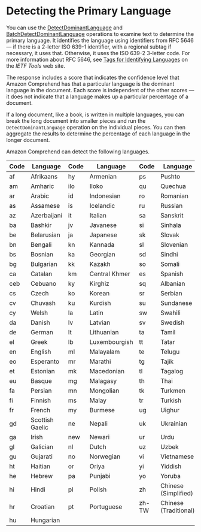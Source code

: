 # Detecting the Primary Language<a name="how-languages"></a>

You can use the [DetectDominantLanguage](API_DetectDominantLanguage.md) and [BatchDetectDominantLanguage](API_BatchDetectDominantLanguage.md) operations to examine text to determine the primary language\. It identifies the language using identifiers from RFC 5646 — if there is a 2\-letter ISO 639\-1 identifier, with a regional subtag if necessary, it uses that\. Otherwise, it uses the ISO 639\-2 3\-letter code\. For more information about RFC 5646, see [Tags for Identifying Languages](https://tools.ietf.org/html/rfc5646) on the *IETF Tools* web site\.

The response includes a score that indicates the confidence level that Amazon Comprehend has that a particular language is the dominant language in the document\. Each score is independent of the other scores — it does not indicate that a language makes up a particular percentage of a document\.

If a long document, like a book, is written in multiple languages, you can break the long document into smaller pieces and run the `DetectDominantLanguage` operation on the individual pieces\. You can then aggregate the results to determine the percentage of each language in the longer document\.

Amazon Comprehend can detect the following languages\.


| Code | Language | Code | Language | Code | Language | 
| --- | --- | --- | --- | --- | --- | 
| af | Afrikaans | hy | Armenian | ps | Pushto | 
| am | Amharic | ilo | Iloko | qu | Quechua | 
| ar | Arabic | id | Indonesian | ro | Romanian | 
| as | Assamese | is | Icelandic | ru | Russian | 
| az | Azerbaijani | it | Italian | sa | Sanskrit | 
| ba | Bashkir | jv | Javanese | si | Sinhala | 
| be | Belarusian | ja | Japanese | sk | Slovak | 
| bn | Bengali | kn | Kannada | sl | Slovenian | 
| bs | Bosnian | ka | Georgian | sd | Sindhi | 
| bg | Bulgarian | kk | Kazakh | so | Somali | 
| ca | Catalan | km | Central Khmer | es | Spanish | 
| ceb | Cebuano | ky | Kirghiz | sq | Albanian | 
| cs | Czech | ko | Korean | sr | Serbian | 
| cv | Chuvash | ku | Kurdish | su | Sundanese | 
| cy | Welsh | la | Latin | sw | Swahili | 
| da | Danish | lv | Latvian | sv | Swedish | 
| de | German | lt | Lithuanian | ta | Tamil | 
| el | Greek | lb | Luxembourgish | tt | Tatar | 
| en | English | ml | Malayalam | te | Telugu | 
| eo | Esperanto | mr | Marathi | tg | Tajik | 
| et | Estonian | mk | Macedonian | tl | Tagalog | 
| eu | Basque | mg | Malagasy | th | Thai | 
| fa | Persian | mn | Mongolian | tk | Turkmen | 
| fi | Finnish | ms | Malay | tr | Turkish | 
| fr | French | my | Burmese | ug | Uighur | 
| gd | Scottish Gaelic | ne | Nepali | uk | Ukrainian | 
| ga | Irish | new | Newari | ur | Urdu | 
| gl | Galician | nl | Dutch | uz | Uzbek | 
| gu | Gujarati | no | Norwegian | vi | Vietnamese | 
| ht | Haitian | or | Oriya | yi | Yiddish | 
| he | Hebrew | pa | Punjabi | yo | Yoruba | 
| hi | Hindi | pl | Polish | zh | Chinese \(Simplified\) | 
| hr | Croatian | pt | Portuguese | zh\-TW | Chinese \(Traditional\) | 
| hu | Hungarian |   |   |   |   | 